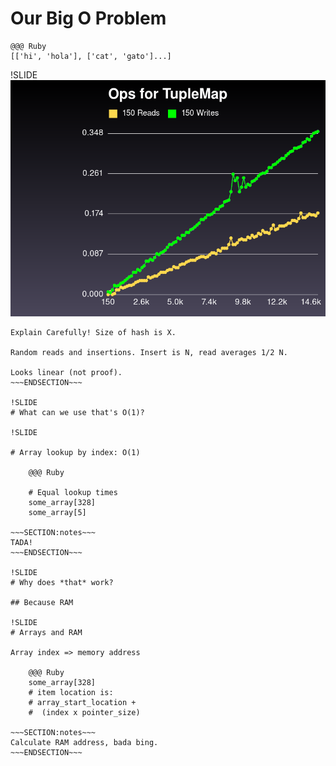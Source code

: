 # Our Big O Problem

    @@@ Ruby
    [['hi', 'hola'], ['cat', 'gato']...]

!SLIDE
![This grows badly](tuple_map_growth.png)

~~~SECTION:notes~~~
Explain Carefully! Size of hash is X.

Random reads and insertions. Insert is N, read averages 1/2 N.

Looks linear (not proof).
~~~ENDSECTION~~~

!SLIDE
# What can we use that's O(1)?

!SLIDE

# Array lookup by index: O(1)

    @@@ Ruby

    # Equal lookup times
    some_array[328]
    some_array[5]

~~~SECTION:notes~~~
TADA!
~~~ENDSECTION~~~

!SLIDE
# Why does *that* work?

## Because RAM

!SLIDE
# Arrays and RAM

Array index => memory address

    @@@ Ruby
    some_array[328]
    # item location is:
    # array_start_location +
    #  (index x pointer_size)

~~~SECTION:notes~~~
Calculate RAM address, bada bing.
~~~ENDSECTION~~~
